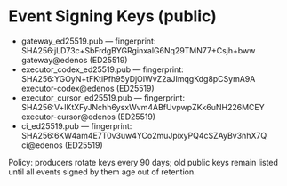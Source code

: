 # Event Signing Keys (public)

- gateway_ed25519.pub — fingerprint: SHA256:jLD73c+SbFrdgBYGRginxalG6Nq29TMN77+Csjh+bww gateway@edenos (ED25519)
- executor_codex_ed25519.pub — fingerprint: SHA256:YGOyN+tFKtiPfh95yDjOIWvZ2aJImqgKdg8pCSymA9A executor-codex@edenos (ED25519)
- executor_cursor_ed25519.pub — fingerprint: SHA256:V+lKtXFyJNchh6ysxWvm4ABfUvpwpZKk6uNH226MCEY executor-cursor@edenos (ED25519)
- ci_ed25519.pub — fingerprint: SHA256:6KW4am4E7T0v3uw4YCo2muJpixyPQ4cSZAyBv3nhX7Q ci@edenos (ED25519)

Policy: producers rotate keys every 90 days; old public keys remain listed until all events signed by them age out of retention.
